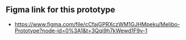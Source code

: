 
## Figma link for this prototype

- https://www.figma.com/file/cCfajGPRXczWM1GJHMpeku/Melibo-Prototype?node-id=0%3A1&t=3Qqi9h7kWewd1F9v-1
